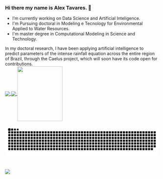 ### Hi there my name is Alex Tavares. 👋

- I’m currently working on Data Science and Artificial Inteligence.
- I'm Pursuing doctoral in Modeling e Tecnology for Environmental Applied to Water Resources.
- I'm master degree in Computational Modeling in Science and Technology.

<div>
  In my doctoral research, I have been applying artificial intelligence to predict parameters of the intense rainfall equation across the entire region of Brazil, through the Caelus project, which will soon have its code open for contributions.
</div>

<div>
  <a href="https://github.com/altasiva">
  <img height="180em"   align="center" src="https://github-readme-stats.vercel.app/api?username=altasilva&show_icons=true&theme=react&include_all_commits=true&count_private=true"/>
  <img height="180em"  align="center" src="https://github-readme-stats.vercel.app/api/top-langs/?username=ALTASILVA&layout=compact&langs_count=7&theme=react" />

  <img align="center" width="148" height="180" src="https://media1.tenor.com/images/68e8337fb4eb7e40645d832c64762a8b/tenor.gif?itemid=19443613">
</div>

 ![Snake animation](https://github.com/ellen2121/ellen2121/blob/output/github-contribution-grid-snake.svg)
 
<div> 
</br>  <a href="https://www.linkedin.com/in/altasilva" target="_blank"><img src="https://img.shields.io/badge/-LinkedIn-%230077B5?style=for-the-badge&logo=linkedin&logoColor=white" target="_blank"></a> 
</div>


